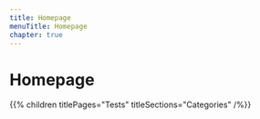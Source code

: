 ```yaml
---
title: Homepage
menuTitle: Homepage
chapter: true
---
```


# Homepage

{{% children titlePages="Tests" titleSections="Categories" /%}}
